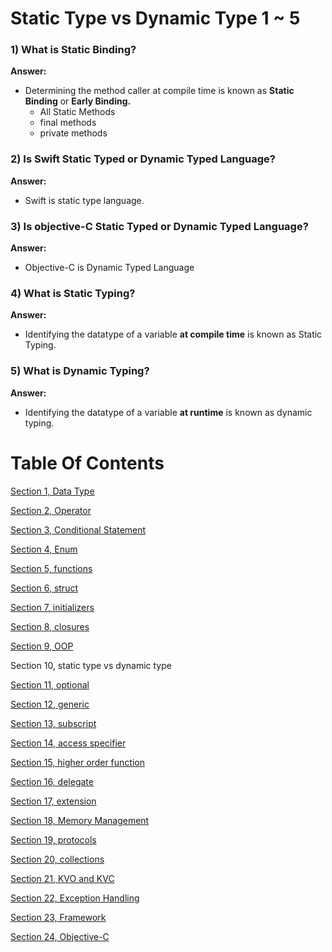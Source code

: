 # Static Type vs Dynamic Type 1 ~ 5

### 1) What is Static Binding?

**Answer:**

- Determining the method caller at compile time is known as **Static Binding** or **Early Binding.**
  - All Static Methods
  - final methods
  - private methods

### 2) Is Swift Static Typed or Dynamic Typed Language?

**Answer:**

- Swift is static type language.

### 3) Is objective-C Static Typed or Dynamic Typed Language?

**Answer:**

- Objective-C is Dynamic Typed Language

### 4) What is Static Typing?

**Answer:**

- Identifying the datatype of a variable **at compile time** is known as Static Typing.

### 5) What is Dynamic Typing?

**Answer:**

- Identifying the datatype of a variable **at runtime** is known as dynamic typing.

# Table Of Contents

[Section 1, Data Type](./section1-datatypes/)

[Section 2, Operator](./section2-operator/)

[Section 3, Conditional Statement](./section3-conditional-statement/)

[Section 4, Enum](./section4-enum/)

[Section 5, functions](./section5-function/)

[Section 6, struct](./section6-struct/)

[Section 7, initializers](./section7-initializers/)

[Section 8, closures](./section8-closures/)

[Section 9, OOP](./section9-oop/)

Section 10, static type vs dynamic type

[Section 11, optional](./section11-optional/)

[Section 12, generic](./section12-generic/)

[Section 13, subscript](./section13-subscript/)

[Section 14, access specifier](./section14-access-specifier/)

[Section 15, higher order function](./section15-higher_order_fuctions/)

[Section 16, delegate](./section16-delegate/)

[Section 17, extension](./section17-extension/)

[Section 18, Memory Management](./section18-memory_management/)

[Section 19, protocols](./section19-protocols/)

[Section 20, collections](./section20-collections/)

[Section 21, KVO and KVC](./section21-kvo_kvc-question/)

[Section 22, Exception Handling](./section22-exeception_handling-question/)

[Section 23, Framework](./section23-framework-question/)

[Section 24, Objective-C](./section24-objective_c-question/)